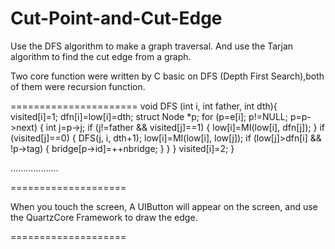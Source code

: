 Cut-Point-and-Cut-Edge
======================

Use the DFS algorithm to make a graph traversal. And use the Tarjan algorithm to find the cut edge from a graph.

Two core function were written by C basic on DFS (Depth First Search),both of them were recursion function.

======================
void DFS (int i, int father, int dth){
    visited[i]=1;
    dfn[i]=low[i]=dth;
    struct Node *p;
    for (p=e[i]; p!=NULL; p=p->next) {
        int j=p->j;
        if (j!=father && visited[j]==1) {
            low[i]=MI(low[i], dfn[j]);
        }
        if (visited[j]==0) {
            DFS(j, i, dth+1);
            low[i]=MI(low[i], low[j]);
            if (low[j]>dfn[i] && !p->tag) {
                bridge[p->id]=++nbridge;
            }
        }
    }
    visited[i]=2;
}

...................


====================

When you touch the screen, A UIButton will appear on the screen, and use the QuartzCore Framework to draw the edge.

====================
